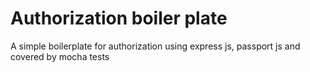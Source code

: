 # Authorization boiler plate 
A simple boilerplate for authorization using express js, passport js and covered by mocha tests
